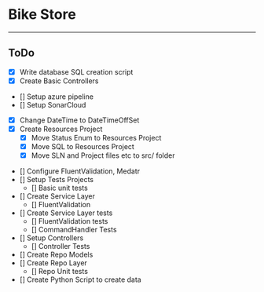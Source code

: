 # Bike Store
---

## ToDo

* [x] Write database SQL creation script
* [x] Create Basic Controllers
* [] Setup azure pipeline
* [] Setup SonarCloud
* [x] Change DateTime to DateTimeOffSet
* [x] Create Resources Project
  * [x] Move Status Enum to Resources Project
  * [x] Move SQL to Resources Project
  * [x] Move SLN and Project files etc to src/ folder
* [] Configure FluentValidation, Medatr
* [] Setup Tests Projects
  * [] Basic unit tests
* [] Create Service Layer
  * [] FluentValidation
* [] Create Service Layer tests
  * [] FluentValidation tests
  * [] CommandHandler Tests
* [] Setup Controllers
  * [] Controller Tests
* [] Create Repo Models
* [] Create Repo Layer
  * [] Repo Unit tests
* [] Create Python Script to create data
